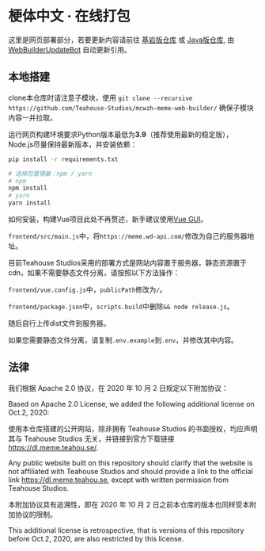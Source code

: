 # 梗体中文 · 在线打包

这里是网页部署部分，若要更新内容请前往 [基岩版仓库](https://github.com/Teahouse-Studios/mcwzh-meme-resourcepack-bedrock/) 或 [Java版仓库](https://github.com/Teahouse-Studios/mcwzh-meme-resourcepack/), 由 [WebBuilderUpdateBot](https://github.com/apps/webbuilderupdatebot) 自动更新引用。

## 本地搭建

clone本仓库时请注意子模块，使用 ```git clone --recursive https://github.com/Teahouse-Studios/mcwzh-meme-web-builder/``` 确保子模块内容一并拉取。

运行网页构建环境要求Python版本最低为**3.9**（推荐使用最新的稳定版），Node.js尽量保持最新版本，并安装依赖：

``` bash
pip install -r requirements.txt

# 选择包管理器：npm / yarn
# npm
npm install
# yarn
yarn install
```

如何安装，构建Vue项目此处不再赘述，新手建议使用[Vue GUI](https://cli.vuejs.org/zh/guide/creating-a-project.html#%E4%BD%BF%E7%94%A8%E5%9B%BE%E5%BD%A2%E5%8C%96%E7%95%8C%E9%9D%A2)。

```frontend/src/main.js```中，将```https://meme.wd-api.com/```修改为自己的服务器地址。

目前Teahouse Studios采用的部署方式是网站内容置于服务器，静态资源置于cdn，如果不需要静态文件分离，请按照以下方法操作：

```frontend/vue.config.js```中，```publicPath```修改为```/```。

```frontend/package.json```中，```scripts.build```中删除```&& node release.js```。

随后自行上传dist文件到服务器。

如果您需要静态文件分离，请复制```.env.example```到```.env```，并修改其中内容。

## 法律

我们根据 Apache 2.0 协议，在 2020 年 10 月 2 日规定以下附加协议：

Based on Apache 2.0 License, we added the following additional license on Oct.2, 2020:

使用本仓库搭建的公开网站，除非拥有 Teahouse Studios 的书面授权，均应声明其与 Teahouse Studios 无关，并链接到官方下载链接 <https://dl.meme.teahou.se/>.

Any public website built on this repository should clarify that the website is not affiliated with Teahouse Studios and should provide a link to the official link <https://dl.meme.teahou.se>, except with written permission from Teahouse Studios.

本附加协议具有追溯性，即在 2020 年 10 月 2 日之前本仓库的版本也同样受本附加协议的限制。

This additional license is retrospective, that is versions of this repository before Oct.2, 2020, are also restricted by this license.
